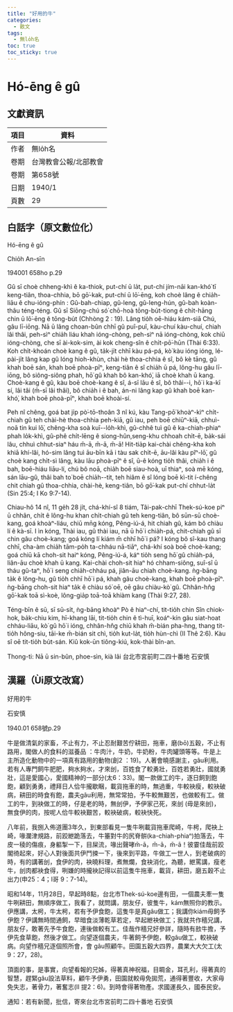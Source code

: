 ```yaml
---
title: "好用的牛"
categories:
  - 散文
tags:
  - 無lo̍h名
toc: true
toc_sticky: true
---
```


# Hó-ēng ê gû

## 文獻資訊

| 項目 | 資料 |
|---|---|
| 作者 | 無lo̍h名 |
| 卷期 | 台灣教會公報/北部教會 |
| 卷期 | 第658號 |
| 日期 | 1940/1 |
| 頁數 | 29 |

## 白話字（原文數位化）

Hó-ēng ê gû

Chio̍h An-sīn

194001 658ho p.29

Gû sī choè chheng-khì ê ka-thiok, put-chí ū la̍t, put-chí jím-nāi kan-khó͘ tī keng-tiân, thoa-chhia, bō gō͘-kak, put-chí ū lō͘-ēng, koh choè lâng ê chia̍h-liāu ê chu-ióng-phín : Gû-bah-chiap, gû-leng, gû-leng-hún, gû-bah koàn-thâu téng-téng. Gû sī Siōng-chú só͘ chō-hoà tōng-bu̍t-tiong ê chi̍t-hāng chin ū lō͘-ēng ê tōng-bu̍t (Chhòng 2 : 19). Lâng tio̍h oē-hiáu kám-siā Chú, gâu lī-iōng. Nā ū lâng choan-bûn chhī gû puî-puî, kàu-chuí kàu-chuí, chiah lâi thâi, peh-sìⁿ chia̍h liáu khah ióng-chòng, peh-sìⁿ nā ióng-chòng, kok chiū ióng-chòng, che sī ài-kok-sim, ài kok cheng-sîn ê chi̍t-pō͘-hūn (Thài 6:33). Koh chi̍t-khoán choè kang ê gû, ta̍k-ji̍t chhī kàu pá-pá, kò͘ kàu ióng ióng, lé-pài-ji̍t lâng kap gû lóng hioh-khùn, chài hè thoa-chhia ê sî, bô kè tāng, gû khah boē sán, khah boē phoà-pīⁿ, keng-tiân ê sî chia̍h ū pá, lông-hu gâu lī-iōng, bô siông-siông phah, hō͘ gû khah bô kan-khó͘, iā choè khah ū kang. Choè-kang ê gû, kàu boē choè-kang ê sî, á-sī lāu ê sî, bô thâi--i, hō͘ i ka-kī sí, lâi tâi (m̄-sī lâi thâi), bô chia̍h i ê bah, án-ni lâng kap gû khah boē kan-khó͘, khah boē phoà-pīⁿ, khah boē khoài-sí.

Peh nî chêng, goá bat ji̍p pò͘-tō-thoân 3 nî kú, kàu Tang-pō͘ khoàⁿ-kìⁿ chi̍t-chiah gû teh chài-hè thoa-chhia peh-kiā, gû iau, peh boē chiūⁿ-kiā, chhuì-noā tin kui lō͘, chêng-kha soà kuī--lo̍h-khì, gû-chhê tuì gû ê ka-chiah-phiaⁿ phah lo̍k-khì, gû-phê chi̍t-lēng ê siong-hûn,seng-khu chhoah chi̍t-ē, ba̍k-sái lâu, chhuì chhut-siaⁿ háu m̄-ā, m̄-ā, m̄-ā! Hit-tia̍p kai-chài chêng-kha koh khiā khí-lâi, hó-sim lâng tuì āu-bīn kā i tàu sak chi̍t-ē, āu-lâi kàu pîⁿ-lō͘, gû choè kang chi̍t-sì lâng, kàu lāu phoà-pīⁿ ê sî, ū-ê kóng tio̍h thâi, chia̍h i ê bah, boē-hiáu liāu-lí, chú bô noā, chia̍h boē siau-hoà, uī thiaⁿ, soà mē kóng, sán lāu-gû, thâi bah to͘ boē chia̍h--tit, teh hiâm ê sî lóng boē kì-tit í-chêng chit chiah gû thoa-chhia, chài-hè, keng-tiân, bō gō͘-kak put-chí chhut-la̍t (Sin 25:4; I Ko 9:7-14).

Chiau-hô 14 nî, 11 ge̍h 28 ji̍t, chá-khí-sî 8 tiám, Tâi-pak-chhī Thek-sú-koe piⁿ ū chhân, chi̍t ê lông-hu khan chi̍t-chiah gû teh keng-tiân, bô sūn-sū choè-kang, goá khoàⁿ-liáu, chiū mn̄g kóng, Pêng-iú-á, hit chiah gû, kám bô chiàu lí ê kà-sī. I ìn kóng, Thài iau, gû thài iau, nā ū hō͘ i chia̍h-pá, chit-chiah gû sī chin gâu choè-kang; goá kóng lí kiám m̄ chhī hō͘ i pá? I kóng bô sî-kau thang chhī, cha-àm chia̍h tām-po̍h ta-chháu nā-tiāⁿ, chá-khí soà boē choè-kang; goá chiū kā choh-sit haiⁿ kóng, Pêng-iú-á, káⁿ tio̍h seng hō͘ gû chia̍h-pá, liân-āu choè khah ū kang. Kai-chài choh-sit hiaⁿ hó chham-siông, suî-sî ū tháu gû-taⁿ, hō͘ i seng chia̍h-chháu pá, jiân-āu chiah choè-kang. ǹg-bāng ta̍k ê lông-hu, gû tio̍h chhī hō͘ i pá, khah gâu choè-kang, khah boē phoà-pīⁿ. ǹg-bāng choh-sit hiaⁿ ta̍k ê chiàu só͘ oē, oē gâu chiàu-kò͘ gû. Chhân-hn̂g gō͘-kak toā sì-koè, lông-gia̍p toā-toā khiàm kang (Thài 9:27, 28).

Téng-bīn ê sū, sī sū-si̍t, ǹg-bāng khoàⁿ Pò ê hiaⁿ-chí, tit-tio̍h chin Sîn chiok-hok, ba̍k-chiu kim, hī-khang lāi, tit-tio̍h chin ê tì-huī, koáⁿ-kín gâu siat-hoat chháu-liāu, kò͘ gû hō͘ i ióng, chhân-hn̂g chiū khah m̄-bián pha-hng, thang tit-tio̍h hông-siu, tāi-ke m̄-bián sit chì, tio̍h kut-la̍t, tio̍h hùn-chì (II Thê 2:6). Kàu sî oē tit-tio̍h bu̍t-sán. Kiû kok-ūn tiông-kiú, kok-thài bîn-an.

Thong-ti: Nā ū sin-bûn, phoe-sìn, kià lâi 台北市宮前町二四十番地 石安慎

## 漢羅（Ùi原文改寫）

好用的牛

石安慎

1940.01 658號p.29

牛是做清氣的家畜，不止有力，不止忍耐艱苦佇耕田，拖車，磨(bō)五穀，不止有路用，閣做人的食料的滋養品 ：牛肉汁，牛奶，牛奶粉，牛肉罐頭等等。牛是上主所造化動物中的一項真有路用的動物(創2 ：19)。人著會曉感謝主，gâu利用。若有人專門飼牛肥肥，夠水夠水，才來刣，百姓食了較勇壯，百姓若勇壯，國就勇壯，這是愛國心，愛國精神的一部分(太6：33)。閣一款做工的牛，逐日飼到飽飽，顧到勇勇，禮拜日人佮牛攏歇睏，載貨拖車的時，無過重，牛較袂瘦，較袂破病，耕田的時食有飽，農夫gâu利用，無常常拍，予牛較無艱苦，也做較有工。做工的牛，到袂做工的時，仔是老的時，無刣伊，予伊家己死，來刣 (毋是來刣)，無食伊的肉，按呢人佮牛較袂艱苦，較袂破病，較袂快死。

八年前，我捌入佈道團3年久，到東部看見一隻牛咧載貨拖車爬崎，牛枵，爬袂上崎，喙瀾津規路，前跤紲跪落去，牛箠對牛的尻脊骿(ka-chiah-phiaⁿ)拍落去，牛皮一稜的傷痕，身軀掣一下，目屎流，喙出聲哮m̄-ā，m̄-ā，m̄-ā！彼霎佳哉前跤閣徛起來，好心人對後面共伊鬥捒一下，後來到平路，牛做工一世人，到老破病的時，有的講著刣，食伊的肉，袂曉料理，煮無爛，食袂消化，為聽，紲罵講，瘦老牛，刣肉都袂食得，咧嫌的時攏袂記得以前這隻牛拖車，載貨，耕田，磨五穀不止出力(申25：4；I哥 9：7-14)。

昭和14年，11月28日，早起時8點，台北市Thek-sú-koe邊有田，一個農夫牽一隻牛咧耕田，無順序做工，我看了，就問講，朋友仔，彼隻牛，kám無照你的教示。伊應講，太枵，牛太枵，若有予伊食飽，這隻牛是真gâu做工；我講你kiám毋飼予伊飽？伊講無時間通飼，早暗食淡薄乾草若定，早起紲袂做工；我就共作穡兄講，朋友仔，敢著先予牛食飽，連後做較有工。佳哉作穡兄好參詳，隨時有敨牛擔，予伊先食草飽，然後才做工。向望逐個農夫，牛著飼予伊飽，較gâu做工，較袂破病。向望作穡兄逐個照所會，會 gâu照顧牛。田園五穀大四界，農業大大欠工(太9：27，28)。

頂面的事，是事實，向望看報的兄姊，得著真神祝福，目睭金，耳孔利，得著真的智慧，趕緊gâu設法草料，顧牛予伊勇，田園就較毋免拋荒，通得著豐收，大家毋免失志，著骨力，著奮志(II 提2：6)。到時會得著物產。求國運長久，國泰民安。

通知：若有新聞，批信，寄來台北市宮前町二四十番地 石安慎
